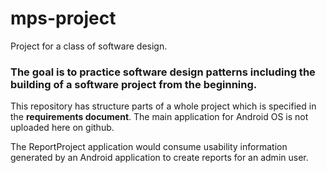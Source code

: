 # mps-project

Project for a class of software design.<br>

<h3>The goal is to practice software design patterns including the building of a software project from the beginning.</h3>

This repository has structure parts of a whole project which is specified in the **requirements document**. The main application for Android OS is not uploaded here on github.<br>

The ReportProject application would consume usability information generated by an Android application to create reports for an admin user.<br>


